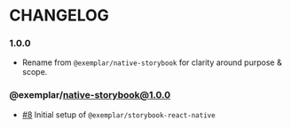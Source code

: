 # CHANGELOG

### 1.0.0

- Rename from `@exemplar/native-storybook` for clarity around purpose & scope.

### @exemplar/native-storybook@1.0.0

- [#8] Initial setup of `@exemplar/storybook-react-native` 

[#8]: https://github.com/godaddy/exemplar/pull/8
